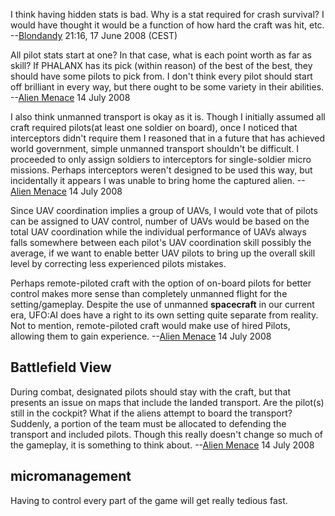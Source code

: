 I think having hidden stats is bad. Why is a stat required for crash
survival? I would have thought it would be a function of how hard the
craft was hit, etc. --[Blondandy](User:Blondandy "wikilink") 21:16, 17
June 2008 (CEST)

All pilot stats start at one? In that case, what is each point worth as
far as skill? If PHALANX has its pick (within reason) of the best of the
best, they should have some pilots to pick from. I don't think every
pilot should start off brilliant in every way, but there ought to be
some variety in their abilities. --[Alien
Menace](User:Alien_Menace "wikilink") 14 July 2008

I also think unmanned transport is okay as it is. Though I initially
assumed all craft required pilots(at least one soldier on board), once I
noticed that interceptors didn't require them I reasoned that in a
future that has achieved world government, simple unmanned transport
shouldn't be difficult. I proceeded to only assign soldiers to
interceptors for single-soldier micro missions. Perhaps interceptors
weren't designed to be used this way, but incidentally it appears I was
unable to bring home the captured alien. --[Alien
Menace](User:Alien_Menace "wikilink") 14 July 2008

Since UAV coordination implies a group of UAVs, I would vote that of
pilots can be assigned to UAV control, number of UAVs would be based on
the total UAV coordination while the individual performance of UAVs
always falls somewhere between each pilot's UAV coordination skill
possibly the average, if we want to enable better UAV pilots to bring up
the overall skill level by correcting less experienced pilots mistakes.

Perhaps remote-piloted craft with the option of on-board pilots for
better control makes more sense than completely unmanned flight for the
setting/gameplay. Despite the use of unmanned **spacecraft** in our
current era, UFO:AI does have a right to its own setting quite separate
from reality. Not to mention, remote-piloted craft would make use of
hired Pilots, allowing them to gain experience. --[Alien
Menace](User:Alien_Menace "wikilink") 14 July 2008

## Battlefield View

During combat, designated pilots should stay with the craft, but that
presents an issue on maps that include the landed transport. Are the
pilot(s) still in the cockpit? What if the aliens attempt to board the
transport? Suddenly, a portion of the team must be allocated to
defending the transport and included pilots. Though this really doesn't
change so much of the gameplay, it is something to think about. --[Alien
Menace](User:Alien_Menace "wikilink") 14 July 2008

## micromanagement

Having to control every part of the game will get really tedious fast.